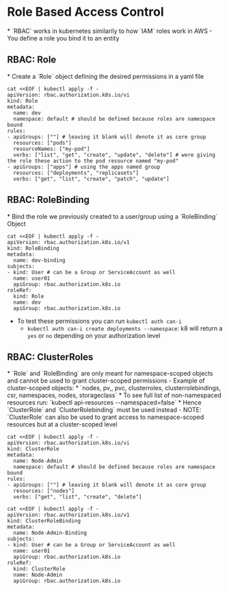 <h1>Role Based Access Control</h1>
* `RBAC` works in kubernetes similarily to how `IAM` roles work in AWS
  - You define a role you bind it to an entity
<h2>RBAC: Role</h2>
* Create a `Role` object defining the desired permissions in a yaml file

```
cat <<EOF | kubectl apply -f -
apiVersion: rbac.authorization.k8s.io/vi
kind: Role
metadata:
  name: dev
  namespace: default # should be defined because roles are namespace bound
rules: 
- apiGroups: [""] # leaving it blank will denote it as core group
  resources: ["pods"]
  resourceNames: ["my-pod"]
  verbs: ["list", "get", "create", "update", "delete"] # were giving the role these action to the pod resource named "my-pod"
- apiGroups: ["apps"] # using the apps named group
  resources: ["deployments", "replicasets"]
  verbs: ["get", "list", "create", "patch", "update"]
```

<h2>RBAC: RoleBinding</h2>
* Bind the role we previously created to a user/group using a `RoleBinding` Object

```
cat <<EOF | kubectl apply -f -
apiVersion: rbac.authorization.k8s.io/v1
kind: RoleBinding
metadata:
  name: dev-binding
subjects:
- kind: User # can be a Group or ServiceAccount as well
  name: user01
  apiGroup: rbac.authorization.k8s.io
roleRef:
  kind: Role
  name: dev
  apiGroup: rbac.authorization.k8s.io
```

* To test these permissions you can run `kubectl auth can-i`
  - `kubectl auth can-i create deployments --namespace`: k8 will return a `yes` or `no` depending on your authorization level
<h2>RBAC: ClusterRoles</h2>
* `Role` and `RoleBinding` are only meant for namespace-scoped objects and cannot be used to grant cluster-scoped permissions
  - Example of cluster-scoped objects:
    * `nodes, pv,, pvc, clusterroles, clusterrolebindings, csr, namespaces, nodes, storageclass`
    * To see full list of non-namespaced resources run: `kubectl api-resources --namespaced=false`
* Hence `ClusterRole` and `ClusterRolebinding` must be used instead
  - NOTE: `ClusterRole` can also be used to grant access to namespace-scoped resources but at a cluster-scoped level

```
cat <<EOF | kubectl apply -f -
apiVersion: rbac.authorization.k8s.io/vi
kind: ClusterRole
metadata:
  name: Node-Admin
  namespace: default # should be defined because roles are namespace bound
rules:
- apiGroups: [""] # leaving it blank will denote it as core group
  resources: ["nodes"]
  verbs: ["get", "list", "create", "delete"]

cat <<EOF | kubectl apply -f -
apiVersion: rbac.authorization.k8s.io/v1
kind: ClusterRoleBinding
metadata:
  name: Node-Admin-Binding
subjects:
- kind: User # can be a Group or ServiceAccount as well
  name: user01
  apiGroup: rbac.authorization.k8s.io
roleRef:
  kind: ClusterRole
  name: Node-Admin
  apiGroup: rbac.authorization.k8s.io
```
